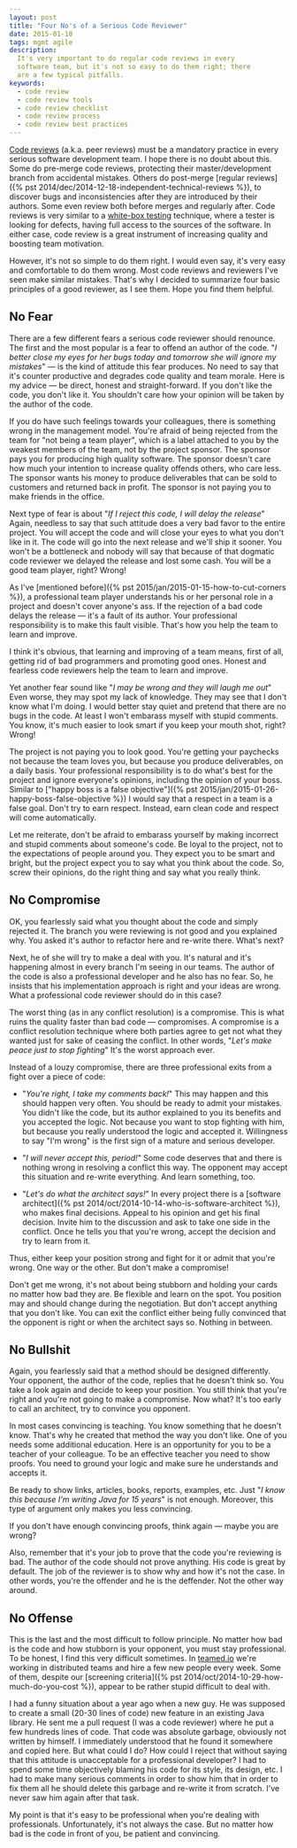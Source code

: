 ```yaml
---
layout: post
title: "Four No's of a Serious Code Reviewer"
date: 2015-01-10
tags: mgmt agile
description:
  It's very important to do regular code reviews in every
  software team, but it's not so easy to do them right; there
  are a few typical pitfalls.
keywords:
  - code review
  - code review tools
  - code review checklist
  - code review process
  - code review best practices
---
```


[Code reviews](http://en.wikipedia.org/wiki/Code_review)
(a.k.a. peer reviews) must be a mandatory practice in every
serious software development team. I hope there is no doubt about this. Some
do pre-merge code reviews, protecting their master/development branch from
accidental mistakes. Others do post-merge
[regular reviews]({% pst 2014/dec/2014-12-18-independent-technical-reviews %}),
to discover bugs and inconsistencies after they are introduced by their
authors. Some even review both before merges and regularly after. Code reviews
is very similar to a [white-box testing](http://en.wikipedia.org/wiki/White-box_testing)
technique, where a tester is
looking for defects, having full access to the sources of the software.
In either case, code review is a great instrument of increasing quality and
boosting team motivation.

However, it's not so simple to do them right. I would even say, it's
very easy and comfortable to do them wrong. Most code reviews
and reviewers I've seen make similar mistakes. That's why I decided
to summarize four basic principles of a good reviewer, as I see them. Hope
you find them helpful.

<!--more-->

## No Fear

There are a few different fears a serious code reviewer should renounce.
The first and the most popular is a fear to offend an author of the code.
"_I better close my eyes for her bugs today and tomorrow she will ignore my mistakes_" &mdash;
is the kind of attitude this fear produces. No need to say that it's
counter productive and degrades code quality and team morale. Here is my advice &mdash;
be direct, honest and straight-forward. If you don't like the code, you don't like it.
You shouldn't care how your opinion will be taken by the author of the code.

If you do have such feelings towards your colleagues, there is something
wrong in the management model. You're afraid of being rejected from the
team for "not being a team player", which is a label attached to you by
the weakest members of the team, not by the project sponsor. The sponsor
pays you for producing high quality software. The sponsor doesn't care how much your
intention to increase quality offends others, who care less. The sponsor
wants his money to produce deliverables that can be sold to customers and
returned back in profit. The sponsor is not paying you to make friends in
the office.

Next type of fear is about "_If I reject this code, I will delay the release_"
Again, needless to say that such attitude does a very bad favor to the entire project.
You will accept the code and will close your eyes to what you don't like
in it. The code will go into the next release and we'll ship it sooner.
You won't be a bottleneck and nobody will say that because of that
dogmatic code reviewer we delayed the release and lost some cash. You will
be a good team player, right? Wrong!

As I've [mentioned before]({% pst 2015/jan/2015-01-15-how-to-cut-corners %}), a professional
team player understands his or her personal role in a project and doesn't cover
anyone's ass. If the rejection of a bad code delays the release &mdash; it's
a fault of its author. Your professional responsibility is to make this fault visible.
That's how you help the team to learn and improve.

I think it's obvious, that learning and improving of a team means, first of all,
getting rid of bad programmers and promoting good ones. Honest and fearless
code reviewers help the team to learn and improve.

Yet another fear sound like "_I may be wrong and they will laugh me out_"
Even worse, they may spot my lack of knowledge. They may
see that I don't know what I'm doing. I would better stay quiet and pretend
that there are no bugs in the code. At least I won't embarass myself
with stupid comments. You know, it's much easier to look smart if you keep
your mouth shot, right? Wrong!

The project is not paying you to look good. You're getting your paychecks
not because the team loves you, but because you produce deliverables, on
a daily basis. Your professional responsibility is to do what's best
for the project and ignore everyone's opinions, including the opinion of your
boss. Similar to ["happy boss is a false objective"]({% pst 2015/jan/2015-01-26-happy-boss-false-objective %})
I would say that a respect in a team is a false goal. Don't try to earn respect.
Instead, earn clean code and respect will come automatically.

Let me reiterate, don't be afraid to embarass yourself by making incorrect and stupid comments
about someone's code. Be loyal to the project, not to the expectations of
people around you. They expect you to be smart and bright, but the project
expect you to say what you think about the code. So, screw their opinions,
do the right thing and say what you really think.

## No Compromise

OK, you fearlessly said what you thought about the code and simply rejected it.
The branch you were reviewing is not good and you explained why. You asked
it's author to refactor here and re-write there. What's next?

Next, he of she will try to make a deal with you. It's natural and it's
happening almost in every branch I'm seeing in our teams. The author of the
code is also a professional developer and he also has no fear. So, he insists
that his implementation approach is right and your ideas are wrong. What
a professional code reviewer should do in this case?

The worst thing (as in any conflict resolution) is a compromise. This is what
ruins the quality faster than bad code &mdash; compromises. A compromise
is a conflict resolution technique where both parties agree to get not
what they wanted just for sake of ceasing the conflict. In other words,
"_Let's make peace just to stop fighting_" It's the worst approach ever.

Instead of a louzy compromise, there are three professional exits from a fight
over a piece of code:

 * "_You're right, I take my comments back!_" This may happen and this should
 happen very often. You should be ready to admit your mistakes. You didn't like
 the code, but its author explained to you its benefits and you accepted
 the logic. Not because you want to stop fighting with him, but because
 you really understood the logic and accepted it. Willingness to say "I'm wrong"
 is the first sign of a mature and serious developer.

 * "_I will never accept this, period!_" Some code deserves that and there
 is nothing wrong in resolving a conflict this way. The opponent may accept
 this situation and re-write everything. And learn something, too.

 * "_Let's do what the architect says!_" In every project there is
 a [software architect]({% pst 2014/oct/2014-10-14-who-is-software-architect %}),
 who makes final decisions. Appeal to his opinion and get his final decision.
 Invite him to the discussion and ask to take one side in the conflict. Once
 he tells you that you're wrong, accept the decision and try to learn from it.

Thus, either keep your position strong and fight for it or admit that you're
wrong. One way or the other. But don't make a compromise!

Don't get me wrong, it's not about being stubborn and holding your cards
no matter how bad they are. Be flexible and learn on the spot. You position
may and should change during the negotiation. But don't accept anything that
you don't like. You can exit the conflict either being fully convinced that the
opponent is right or when the architect says so. Nothing in between.

## No Bullshit

Again, you fearlessly said that a method should be designed differently.
Your opponent, the author of the code, replies that he doesn't think so.
You take a look again and decide to keep your position. You still think
that you're right and you're not going to make a compromise. Now what?
It's too early to call an architect, try to convince you opponent.

In most cases convincing is teaching. You know something that he doesn't know.
That's why he created that method the way you don't like. One of you needs
some additional education. Here is an opportunity for you to be a teacher
of your colleague. To be an effective teacher you need to show proofs. You
need to ground your logic and make sure he understands and accepts it.

Be ready to show links, articles, books, reports, examples, etc. Just
"_I know this because I'm writing Java for 15 years_" is not enough. Moreover,
this type of argument only makes you less convincing.

If you don't have enough convincing proofs, think again &mdash; maybe you are wrong?

Also, remember that it's your job to prove that the code you're reviewing
is bad. The author of the code should not prove anything. His code is great
by default. The job of the reviewer is to show why and how it's not the case.
In other words, you're the offender and he is the deffender. Not the other way around.

## No Offense

This is the last and the most difficult to follow principle. No matter how bad is the
code and how stubborn is your opponent, you must stay professional. To be honest,
I find this very difficult sometimes. In [teamed.io](http://www.teamed.io)
we're working in distributed teams and hire a few new people every week. Some
of them, despite our [screening criteria]({% pst 2014/oct/2014-10-29-how-much-do-you-cost %}),
appear to be rather <span class="strike">stupid</strike> difficult to deal with.

I had a funny situation about a year ago when a new guy. He was supposed to
create a small (20-30 lines of code) new feature in an existing Java library. He sent me a pull
request (I was a code reviewer) where he put a few hundreds lines of code.
That code was absolute garbage, obviously not written by himself. I immediately
understood that he found it somewhere and copied here. But what could I do?
How could I reject that without saying that this attitude is unacceptable
for a professional developer? I had to spend some time objectively blaming
his code for its style, its design, etc. I had to make many serious
comments in order to show him that in order to fix them all he should
delete this garbage and re-write it from scratch. I've never saw him again
after that task.

My point is that it's easy to be professional when you're dealing with
professionals. Unfortunately, it's not always the case. But no matter how
bad is the code in front of you, be patient and convincing.
